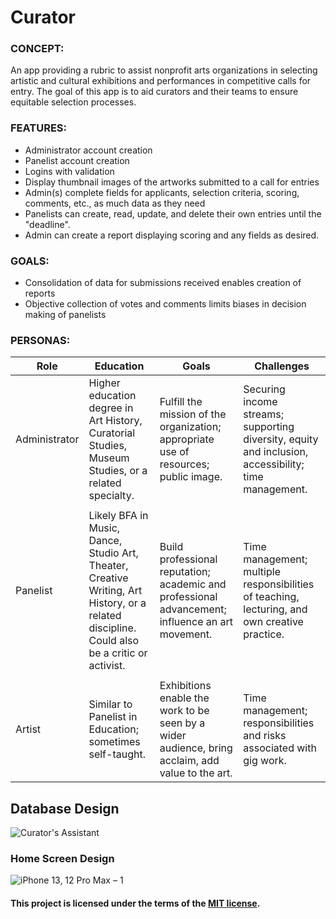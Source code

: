 # Curator

### CONCEPT:

An app providing a rubric to assist nonprofit arts organizations in selecting artistic and cultural exhibitions and performances in competitive calls for entry. The goal of this app is to aid curators and their teams to ensure equitable selection processes.

### FEATURES:

- Administrator account creation
- Panelist account creation
- Logins with validation
- Display thumbnail images of the artworks submitted to a call for entries
- Admin(s) complete fields for applicants, selection criteria, scoring, comments, etc., as much data as they need
- Panelists can create, read, update, and delete their own entries until the "deadline".
- Admin can create a report displaying scoring and any fields as desired.

### GOALS: 

- Consolidation of data for submissions received enables creation of reports
- Objective collection of votes and comments limits biases in decision making of panelists

### PERSONAS:

| Role | Education | Goals | Challenges |
| --- | ------ | -------- | ----------- | 
| Administrator | Higher education degree in Art History, Curatorial Studies, Museum Studies, or a related specialty. |  Fulfill the mission of the organization; appropriate use of resources; public image. | Securing income streams; supporting diversity, equity and inclusion, accessibility; time management. |
|    |       |       |      |  
| Panelist | Likely BFA in Music, Dance, Studio Art, Theater, Creative Writing, Art History, or a related discipline. Could also be a critic or activist. | Build professional reputation; academic and professional advancement; influence an art movement. | Time management; multiple responsibilities of teaching, lecturing, and own creative practice. |
|    |       |       |      | 
| Artist | Similar to Panelist in Education; sometimes self-taught. | Exhibitions enable the work to be seen by a wider audience, bring acclaim, add value to the art. | Time management; responsibilities and risks associated with gig work. | 

## Database Design


![Curator's Assistant](https://user-images.githubusercontent.com/11914762/162630361-e14fd23a-f2f3-4180-97ac-7c5007f7594f.png)

### Home Screen Design 

![iPhone 13, 12 Pro Max – 1](https://user-images.githubusercontent.com/11914762/165846632-bcd930e1-678a-4475-90fa-279bacbc8e6e.png)




#### This project is licensed under the terms of the [MIT license](https://choosealicense.com/licenses/mit/#).
